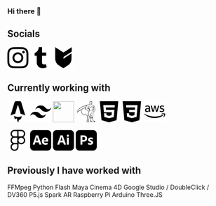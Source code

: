 ### Hi there 👋

<!--
**madebyandyco/madebyandyco** is a ✨ _special_ ✨ repository because its `README.md` (this file) appears on your GitHub profile.

Here are some ideas to get you started:

- 🔭 I’m currently working on ...
- 🌱 I’m currently learning ...
- 👯 I’m looking to collaborate on ...
- 🤔 I’m looking for help with ...
- 💬 Ask me about ...
- 📫 How to reach me: ...
- 😄 Pronouns: ...
- ⚡ Fun fact: ...
-->

## Socials

<a href="https://www.instagram.com/madebyandy.co/" title="Instagram"><img src="icons/instagram.svg" width="48" height="48" /></a>
<a href="https://blog.madebyandy.co/" title="Visual Inspiration"><img src="icons/tumblr.svg" width="48" height="48" /></a>
<a href="https://goods.madebyandy.co/" title="Store"><img src="icons/bigcartel.svg" width="48" height="48" /></a>


## Currently working with

<a href="https://astro.build/" title="Astro JS"><img src="icons/astro.svg" width="48" height="48" /></a>
<a href="https://tailwindcss.com/" title="Tailwind CSS"><img src="icons/tailwindcss.svg" width="48" height="48" /></a>
<a href="https://www.sanity.io/" title="Sanity"><img src="icons/tailwind.svg" width="48" height="48" /></a>
<a href="https://greensock.com/gsap/" title="GSAP"><img src="icons/greensock.svg" width="48" height="48" /></a>
<a href="" title="HTML5"><img src="icons/html5.svg" width="48" height="48" /></a>
<a href="" title="CSS3"><img src="icons/css3.svg" width="48" height="48" /></a>
<a href="https://aws.amazon.com/" title="AWS"><img src="icons/amazonaws.svg" width="48" height="48" /></a>

<a href="https://www.figma.com/" title="Figma"><img src="icons/figma.svg" width="48" height="48" /></a>
<a href="https://www.adobe.com/au/products/aftereffects.html" title="After Effects"><img src="icons/adobeaftereffects.svg" width="48" height="48" /></a>
<a href="https://www.adobe.com/au/products/illustrator.html" title="Illustrator"><img src="icons/adobeillustrator.svg" width="48" height="48" /></a>
<a href="https://www.adobe.com/au/products/photoshop.html" title="Photoshop"><img src="icons/adobephotoshop.svg" width="48" height="48" /></a>



## Previously I have worked with
FFMpeg
Python
Flash
Maya
Cinema 4D
Google Studio / DoubleClick / DV360
P5.js
Spark AR
Raspberry Pi
Arduino
Three.JS
